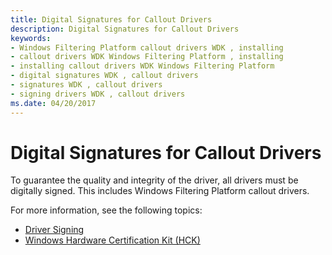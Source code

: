 ```yaml
---
title: Digital Signatures for Callout Drivers
description: Digital Signatures for Callout Drivers
keywords:
- Windows Filtering Platform callout drivers WDK , installing
- callout drivers WDK Windows Filtering Platform , installing
- installing callout drivers WDK Windows Filtering Platform
- digital signatures WDK , callout drivers
- signatures WDK , callout drivers
- signing drivers WDK , callout drivers
ms.date: 04/20/2017
---
```


# Digital Signatures for Callout Drivers


To guarantee the quality and integrity of the driver, all drivers must be digitally signed. This includes Windows Filtering Platform callout drivers.

For more information, see the following topics:

-   [Driver Signing](../install/driver-signing.md)
-   [Windows Hardware Certification Kit (HCK)](https://go.microsoft.com/fwlink/p/?LinkId=733613)

 

